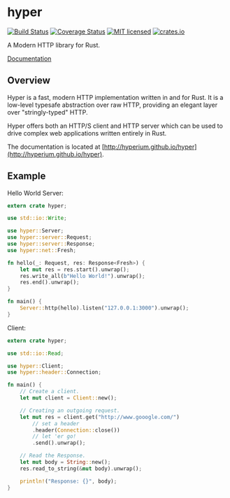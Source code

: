 # hyper

[![Build Status](https://travis-ci.org/hyperium/hyper.svg?branch=master)](https://travis-ci.org/hyperium/hyper)
[![Coverage Status](https://coveralls.io/repos/hyperium/hyper/badge.svg?branch=master)](https://coveralls.io/r/hyperium/hyper?branch=master)
[![MIT licensed](https://img.shields.io/badge/license-MIT-blue.svg)](./LICENSE)
[![crates.io](http://meritbadge.herokuapp.com/hyper)](https://crates.io/crates/hyper)

A Modern HTTP library for Rust.

[Documentation](http://hyperium.github.io/hyper)

## Overview

Hyper is a fast, modern HTTP implementation written in and for Rust. It
is a low-level typesafe abstraction over raw HTTP, providing an elegant
layer over "stringly-typed" HTTP.

Hyper offers both an HTTP/S client and HTTP server which can be used to drive
complex web applications written entirely in Rust.

The documentation is located at [http://hyperium.github.io/hyper](http://hyperium.github.io/hyper).

## Example

Hello World Server:

```rust
extern crate hyper;

use std::io::Write;

use hyper::Server;
use hyper::server::Request;
use hyper::server::Response;
use hyper::net::Fresh;

fn hello(_: Request, res: Response<Fresh>) {
    let mut res = res.start().unwrap();
    res.write_all(b"Hello World!").unwrap();
    res.end().unwrap();
}

fn main() {
    Server::http(hello).listen("127.0.0.1:3000").unwrap();
}
```

Client:

```rust
extern crate hyper;

use std::io::Read;

use hyper::Client;
use hyper::header::Connection;

fn main() {
    // Create a client.
    let mut client = Client::new();

    // Creating an outgoing request.
    let mut res = client.get("http://www.gooogle.com/")
        // set a header
        .header(Connection::close())
        // let 'er go!
        .send().unwrap();

    // Read the Response.
    let mut body = String::new();
    res.read_to_string(&mut body).unwrap();

    println!("Response: {}", body);
}
```
